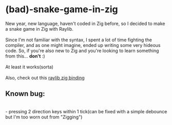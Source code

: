 # (bad)-snake-game-in-zig

New year, new language, haven't coded in Zig before, so I decided to make a snake game in Zig with Raylib.
<br><br>
Since I'm not familiar with the syntax, I spent a lot of time fighting the compiler, and as one might imagine, ended up writing some very hideous code.
So, if you're also new to Zig and you're looking to learn something from this... **don't** :)
<br><br>
At least it works(sorta)
<br><br>
Also, check out this [raylib zig binding](https://github.com/Not-Nik/raylib-zig)

## Known bug:
<br>
- pressing 2 direction keys within 1 tick(can be fixed with a simple debounce but I'm too worn out from "Zigging")
